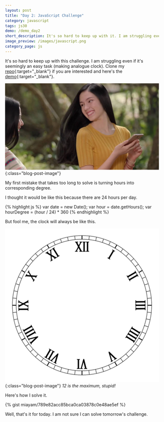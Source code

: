 ```yaml
---
layout: post
title: "Day 2: JavaScript Challenge"
category: javascript
tags: js30
demo: /demo_day2
short_description: It's so hard to keep up with it. I am struggling even if it's seemingly an easy task (making analogue clock).
image_preview: /images/javascript.png
category_page: js
---
```


It's so hard to keep up with this challenge. I am struggling even if it's seemingly an easy task (making analogue
clock). Clone my [repo](https://github.com/miayam/js30){:target="_blank"} if you are interested and here's
the [demo](/demo_day2){:target="_blank"}.

![Lala Larissa Again](/images/lala.jpg){:class="blog-post-image"}

My first mistake that takes too long to solve is turning hours into corresponding degree.

I thought it would be like this because there are 24 hours per day.

{% highlight js %}
  var date = new Date();
  var hour = date.getHours();
  var hourDegree = (hour / 24) * 360
{% endhighlight %}

But fool me, the clock will always be like this.



![clock](/images/clock.png){:class="blog-post-image"}
<em class="description">12 is the maximum, stupid!</em>

Here's how I solve it.

{% gist miayam/789e82acc85bca0ca03878c0e48ae5ef %}

Well, that's it for today. I am not sure I can solve tomorrow's challenge.
